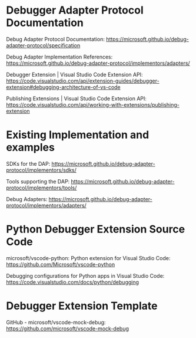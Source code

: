 # Debugger Adapter Protocol Documentation

Debug Adapter Protocol Documentation: https://microsoft.github.io/debug-adapter-protocol/specification

Debug Adapter Implementation References: https://microsoft.github.io/debug-adapter-protocol/implementors/adapters/

Debugger Extension | Visual Studio Code Extension API: https://code.visualstudio.com/api/extension-guides/debugger-extension#debugging-architecture-of-vs-code

Publishing Extensions | Visual Studio Code Extension API: https://code.visualstudio.com/api/working-with-extensions/publishing-extension


# Existing Implementation and examples
SDKs for the DAP: https://microsoft.github.io/debug-adapter-protocol/implementors/sdks/

Tools supporting the DAP: https://microsoft.github.io/debug-adapter-protocol/implementors/tools/

Debug Adapters: https://microsoft.github.io/debug-adapter-protocol/implementors/adapters/


# Python Debugger Extension Source Code
microsoft/vscode-python: Python extension for Visual Studio Code: https://github.com/Microsoft/vscode-python

Debugging configurations for Python apps in Visual Studio Code: https://code.visualstudio.com/docs/python/debugging


# Debugger Extension Template
GitHub - microsoft/vscode-mock-debug: https://github.com/microsoft/vscode-mock-debug
